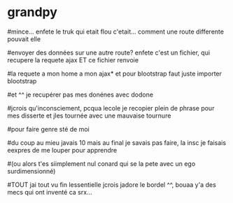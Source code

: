 # grandpy

#mince... enfete le truk qui etait flou c'etait... comment une route differente pouvait elle 

#envoyer des données sur une autre route? enfete c'est un fichier, qui recupere la requete ajax ET ce fichier renvoie

#la requete a mon home a mon ajax* et pour blootstrap faut juste importer blootstrap

#et ^^ je recupérer pas mes donénes avec dodone

#jcrois qu'inconsciement, pcqua lecole je recopier plein de phrase pour mes disserte et jles tournée avec une mauvaise tournure

#pour faire genre sté de moi

#du coup au mieu javais 10 mais au final je savais pas faire, la insc je faisais eexpres de me louper pour apprendre

#(ou alors t'es siimplement nul conard qui se la pete avec un ego surdimensionné)

#TOUT jai tout vu fin lessentielle jcrois jadore le bordel ^^, bouaa y'a des mecs qui ont inventé ca srx... 

